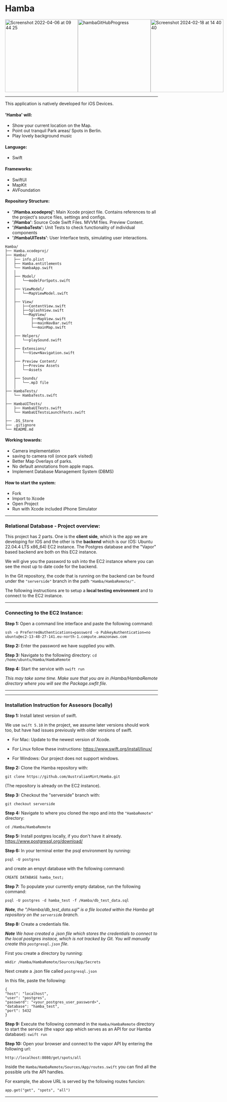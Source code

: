 # Hamba

<div style="display: flex;">
  <img width="240,5" alt="Screenshot 2022-04-06 at 09 44 25" src="https://user-images.githubusercontent.com/43207309/161922518-e9301690-4d47-4364-a4de-fd4aec1b1528.png">
  <img width="240,5" alt="hambaGitHubProgress" src="https://github.com/AustralianMint/Hamba/assets/43207309/50f54d4e-8900-4d23-b5b3-51d2e1de2bec">
  <img width="240,5" alt="Screenshot 2024-02-18 at 14 40 40" src="https://github.com/AustralianMint/Hamba/assets/43207309/6e48c2aa-265b-449f-8687-e3a4b901fb4d">
</div>

--- 


This application is natively developed for iOS Devices.

#### **'Hamba' will**:
- Show your current location on the Map.
- Point out tranquil Park areas/ Spots in Berlin.
- Play lovely background music

#### **Language**: 
- Swift

#### **Frameworks**: 
- SwiftUI 
- MapKit 
- AVFoundation

#### **Repository Structure**:

- **'/Hamba.xcodeproj'**: Main Xcode project file. Contains references to all the project's source files, settings and configs.
- **'/Hamba'**: Source Code Swift Files. MVVM files. Preview Content.
- **'/HambaTests'**: Unit Tests to check functionality of individual components
- **'/HambaUITests'**: User Interface tests, simulating user interactions.

```
Hamba/
├── Hamba.xcodeproj/  
├── Hamba/             
│   ├── info.plist
│   ├── Hamba.entitlements
│   └── HambaApp.swift
│   │
│   ├── Model/
│   │   └──modelForSpots.swift
│   │
│   ├── ViewModel/
│   │   └──MapViewModel.swift
│   │
│   ├── View/
│   │   ├──ContentView.swift
│   │   ├──SplashView.swift
│   │   └──MapView/
│   │       ├──MapView.swift
│   │       ├──mainNavBar.swift
│   │       └──mainMap.swift
│   │  
│   ├── Helpers/
│   │   └──playSound.swift
│   │
│   ├── Extensions/
│   │   └──View+Navigation.swift
│   │
│   ├── Preview Content/
│   │   ├──Preview Assets
│   │   └──Assets
│   │
│   ├── Sounds/
│   │   └──.mp3 file
│   │
├── HambaTests/
│   └── HambaTests.swift
│
├── HambaUITests/
│   ├── HambaUITests.swift
│   └── HambaUITestsLaunchTests.swift
│
├── .DS_Store
├── .gitignore
└── README.md

```

#### **Working towards**:
- Camera implementation
- saving to camera roll (once park visited)
- Better Map Overlays of parks.
- No default annotations from apple maps.
- Implement Database Management System (DBMS)

#### **How to start the system**: 

- Fork
- Import to Xcode
- Open Project
- Run with Xcode included iPhone Simulator

---

### Relational Database - Project overview:

This project has 2 parts. One is the **client side**, which is the app we are developing for IOS and the other is the **backend** which is our (OS: Ubuntu 22.04.4 LTS x86_64) EC2 instance. The Postgres database and the "Vapor" based backend are both on this EC2 instance.

We will give you the password to ssh into the EC2 instance where you can see the most up to date code for the backend. 

In the Git repository, the code that is running on the backend can be found under the ```"serverside"``` branch in the path ```"Hamba/HambaRemote/".```

The following instructions are to setup a **local testing environment** and to connect to the EC2 instance.  


---

### Connecting to the EC2 Instance:

**Step 1:** Open a command line interface and paste the following command:

```
ssh -o PreferredAuthentications=password -o PubkeyAuthentication=no ubuntu@ec2-13-48-27-141.eu-north-1.compute.amazonaws.com
```

**Step 2:** Enter the password we have supplied you with.

**Step 3:** Navigate to the following directory:
```cd /home/ubuntu/Hamba/HambaRemote```


**Step 4:** Start the service with ```swift run``` 
 
*This may take some time. Make sure that you are in /Hamba/HambaRemote directory where you will see the Package.swfit file.*

---

---

### Installation Instruction for Assesors (locally)

**Step 1:** Install latest version of swift. </br>


We use ```swift 5.10``` in the project, we assume later versions should work too, but have had issues previously with older versions of swift.

- For Mac: Update to the newest version of Xcode.

- For Linux follow these instructions: https://www.swift.org/install/linux/ 

- For Windows: Our project does not support windows.

**Step 2:** Clone the Hamba repository with:   

```git clone https://github.com/AustralianMint/Hamba.git``` 

(The repository is already on the EC2 instance).

**Step 3:** Checkout the "serverside" branch with:

```git checkout serverside```

**Step 4:** Navigate to where you cloned the repo and into the ```"HambaRemote"``` directory:

```cd /Hamba/HambaRemote```


**Step 5:**  Install postgres locally, if you don't have it already.
https://www.postgresql.org/download/


**Step 6:** In your terminal enter the psql environment by running:

```psql -U postgres```


and create an empyt database with the following command:


```CREATE DATABASE hamba_test;```

**Step 7:** To populate your currently empty databse, run the following command:


```psql -U postgres -d hamba_test -f /Hamba/db_test_data.sql```

***Note**, the "/Hamba/db_test_data.sql" is a file located within the Hamba git repository on the ```serverside``` branch.* 


**Step 8:** Create a credentials file.

***Note** We have created a .json file which stores the credentials to connect to the local postgres instace, which is not tracked by Git. You will manually create this ```postgresql.json``` file.*

First you create a directory by running:

```mkdir /Hamba/HambaRemote/Sources/App/Secrets```

Next create a .json file called ```postgresql.json```

In this file, paste the following:

```
{
"host": "localhost",
"user": "postgres",
"password": "<your_postgres_user_password>",
"database": "hamba_test",
"port": 5432
}
```


**Step 9:** Execute the following command in the ```Hamba/HambaRemote``` directory to start the service (the vapor app which serves as an API for our Hamba database): ```swift run```


**Step 10:** Open your browser and connect to the vapor API by entering the following url:

```http://localhost:8080/get/spots/all```

Inside the ```Hamba/HambaRemote/Sources/App/routes.swift``` you can find all the possible urls the API handles.

For example, the above URL is served by the following routes funcion:

```app.get("get", "spots", "all")```

---